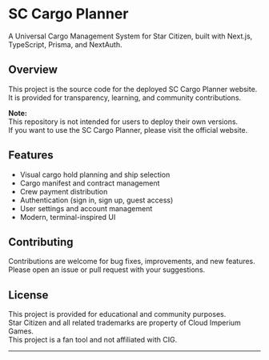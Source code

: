 # SC Cargo Planner

A Universal Cargo Management System for Star Citizen, built with Next.js, TypeScript, Prisma, and NextAuth.

## Overview

This project is the source code for the deployed SC Cargo Planner website.  
It is provided for transparency, learning, and community contributions.

**Note:**  
This repository is not intended for users to deploy their own versions.  
If you want to use the SC Cargo Planner, please visit the official website.

## Features

- Visual cargo hold planning and ship selection
- Cargo manifest and contract management
- Crew payment distribution
- Authentication (sign in, sign up, guest access)
- User settings and account management
- Modern, terminal-inspired UI

## Contributing

Contributions are welcome for bug fixes, improvements, and new features.  
Please open an issue or pull request with your suggestions.

## License

This project is provided for educational and community purposes.  
Star Citizen and all related trademarks are property of Cloud Imperium Games.  
This project is a fan tool and not affiliated with CIG.

---
